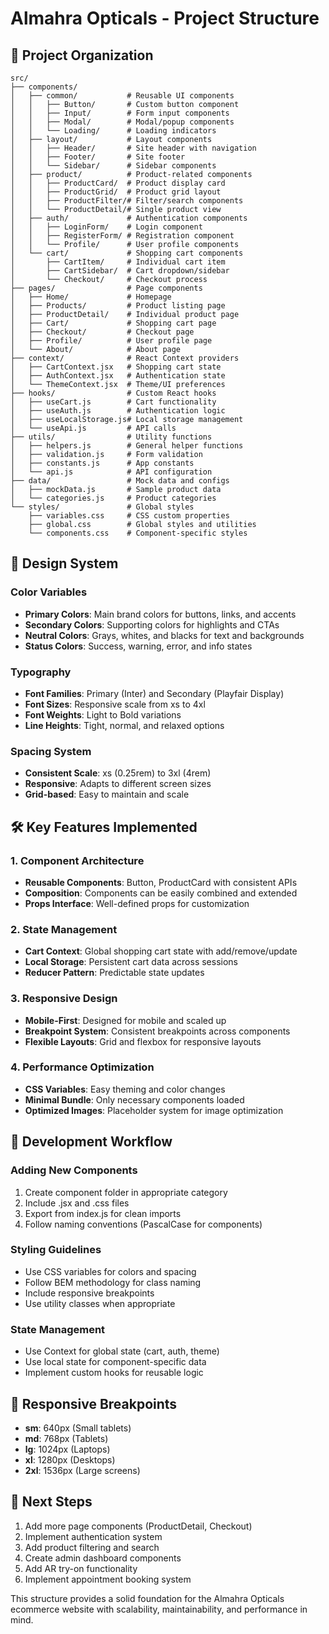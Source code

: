 # Almahra Opticals - Project Structure

## 📁 Project Organization

```
src/
├── components/
│   ├── common/           # Reusable UI components
│   │   ├── Button/       # Custom button component
│   │   ├── Input/        # Form input components
│   │   ├── Modal/        # Modal/popup components
│   │   └── Loading/      # Loading indicators
│   ├── layout/           # Layout components
│   │   ├── Header/       # Site header with navigation
│   │   ├── Footer/       # Site footer
│   │   └── Sidebar/      # Sidebar components
│   ├── product/          # Product-related components
│   │   ├── ProductCard/  # Product display card
│   │   ├── ProductGrid/  # Product grid layout
│   │   ├── ProductFilter/# Filter/search components
│   │   └── ProductDetail/# Single product view
│   ├── auth/             # Authentication components
│   │   ├── LoginForm/    # Login component
│   │   ├── RegisterForm/ # Registration component
│   │   └── Profile/      # User profile components
│   └── cart/             # Shopping cart components
│       ├── CartItem/     # Individual cart item
│       ├── CartSidebar/  # Cart dropdown/sidebar
│       └── Checkout/     # Checkout process
├── pages/                # Page components
│   ├── Home/             # Homepage
│   ├── Products/         # Product listing page
│   ├── ProductDetail/    # Individual product page
│   ├── Cart/             # Shopping cart page
│   ├── Checkout/         # Checkout page
│   ├── Profile/          # User profile page
│   └── About/            # About page
├── context/              # React Context providers
│   ├── CartContext.jsx   # Shopping cart state
│   ├── AuthContext.jsx   # Authentication state
│   └── ThemeContext.jsx  # Theme/UI preferences
├── hooks/                # Custom React hooks
│   ├── useCart.js        # Cart functionality
│   ├── useAuth.js        # Authentication logic
│   ├── useLocalStorage.js# Local storage management
│   └── useApi.js         # API calls
├── utils/                # Utility functions
│   ├── helpers.js        # General helper functions
│   ├── validation.js     # Form validation
│   ├── constants.js      # App constants
│   └── api.js            # API configuration
├── data/                 # Mock data and configs
│   ├── mockData.js       # Sample product data
│   └── categories.js     # Product categories
└── styles/               # Global styles
    ├── variables.css     # CSS custom properties
    ├── global.css        # Global styles and utilities
    └── components.css    # Component-specific styles
```

## 🎨 Design System

### Color Variables
- **Primary Colors**: Main brand colors for buttons, links, and accents
- **Secondary Colors**: Supporting colors for highlights and CTAs
- **Neutral Colors**: Grays, whites, and blacks for text and backgrounds
- **Status Colors**: Success, warning, error, and info states

### Typography
- **Font Families**: Primary (Inter) and Secondary (Playfair Display)
- **Font Sizes**: Responsive scale from xs to 4xl
- **Font Weights**: Light to Bold variations
- **Line Heights**: Tight, normal, and relaxed options

### Spacing System
- **Consistent Scale**: xs (0.25rem) to 3xl (4rem)
- **Responsive**: Adapts to different screen sizes
- **Grid-based**: Easy to maintain and scale

## 🛠 Key Features Implemented

### 1. Component Architecture
- **Reusable Components**: Button, ProductCard with consistent APIs
- **Composition**: Components can be easily combined and extended
- **Props Interface**: Well-defined props for customization

### 2. State Management
- **Cart Context**: Global shopping cart state with add/remove/update
- **Local Storage**: Persistent cart data across sessions
- **Reducer Pattern**: Predictable state updates

### 3. Responsive Design
- **Mobile-First**: Designed for mobile and scaled up
- **Breakpoint System**: Consistent breakpoints across components
- **Flexible Layouts**: Grid and flexbox for responsive layouts

### 4. Performance Optimization
- **CSS Variables**: Easy theming and color changes
- **Minimal Bundle**: Only necessary components loaded
- **Optimized Images**: Placeholder system for image optimization

## 🔧 Development Workflow

### Adding New Components
1. Create component folder in appropriate category
2. Include .jsx and .css files
3. Export from index.js for clean imports
4. Follow naming conventions (PascalCase for components)

### Styling Guidelines
- Use CSS variables for colors and spacing
- Follow BEM methodology for class naming
- Include responsive breakpoints
- Use utility classes when appropriate

### State Management
- Use Context for global state (cart, auth, theme)
- Use local state for component-specific data
- Implement custom hooks for reusable logic

## 📱 Responsive Breakpoints
- **sm**: 640px (Small tablets)
- **md**: 768px (Tablets)
- **lg**: 1024px (Laptops)
- **xl**: 1280px (Desktops)
- **2xl**: 1536px (Large screens)

## 🎯 Next Steps
1. Add more page components (ProductDetail, Checkout)
2. Implement authentication system
3. Add product filtering and search
4. Create admin dashboard components
5. Add AR try-on functionality
6. Implement appointment booking system

This structure provides a solid foundation for the Almahra Opticals ecommerce website with scalability, maintainability, and performance in mind.
